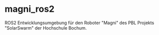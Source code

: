 # magni_ros2
ROS2 Entwicklungsumgebung für den Roboter "Magni" des PBL Projekts "SolarSwarm" der Hochschule Bochum.
